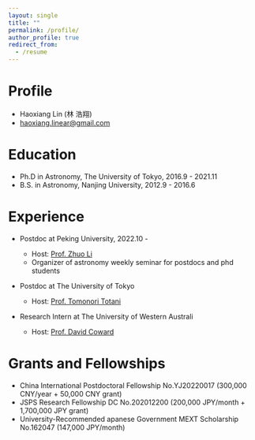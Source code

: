 ```yaml
---
layout: single
title: ""
permalink: /profile/
author_profile: true
redirect_from:
  - /resume
---
```


Profile
======
* Haoxiang Lin (林 浩翔)
* haoxiang.linear@gmail.com

Education
======
* Ph.D in Astronomy, The University of Tokyo, 2016.9 - 2021.11
* B.S. in Astronomy, Nanjing University, 2012.9 - 2016.6

Experience
======
* Postdoc at Peking University, 2022.10 - 
  * Host: [Prof. Zhuo Li](https://kiaa.pku.edu.cn/info/1010/2662.htm)
  * Organizer of astronomy weekly seminar for postdocs and phd students

* Postdoc at The University of Tokyo
  * Host: [Prof. Tomonori Totani](https://sites.google.com/view/tomonori-totani-eng/)
 
* Research Intern at The University of Western Australi
  * Host: [Prof. David Coward](https://research-repository.uwa.edu.au/en/persons/david-coward)

Grants and Fellowships
======
* China International Postdoctoral Fellowship No.YJ20220017 (300,000 CNY/year + 50,000 CNY grant)
* JSPS Research Fellowship DC No.202012200 (200,000 JPY/month + 1,700,000 JPY grant)
* University-Recommended apanese Government MEXT Scholarship No.162047 (147,000 JPY/month)
